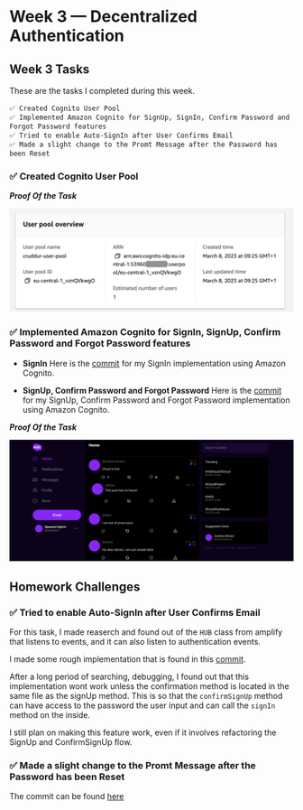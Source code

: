 # Week 3 — Decentralized Authentication

## Week 3 Tasks

These are the tasks I completed during this week.

```
✅ Created Cognito User Pool
✅ Implemented Amazon Cognito for SignUp, SignIn, Confirm Password and Forgot Password features
✅ Tried to enable Auto-SignIn after User Confirms Email
✅ Made a slight change to the Promt Message after the Password has been Reset
```

### ✅ Created Cognito User Pool

***Proof Of the Task***

<img src="screenshots/week3/week3_0.png" width="600">

### ✅ Implemented Amazon Cognito for SignIn, SignUp, Confirm Password and Forgot Password features

- **SignIn**
Here is the [commit](https://github.com/OpeOginni/aws-bootcamp-cruddur-2023/commit/77166a2eac8388254193dc8343896938db6206bb) for my SignIn implementation using Amazon Cognito.

- **SignUp, Confirm Password and Forgot Password**
Here is the [commit](https://github.com/OpeOginni/aws-bootcamp-cruddur-2023/commit/a4232b55ca62130a1a3ed91eee65260ee5e0ccc4) for my SignUp, Confirm Password and Forgot Password implementation using Amazon Cognito.

***Proof Of the Task***

<img src="screenshots/week3/week3_2.png" width="600">

## Homework Challenges

### ✅ Tried to enable Auto-SignIn after User Confirms Email

For this task, I made reaserch and found out of the `HUB` class from amplify that listens to events, and it can also listen to authentication events.

I made some rough implementation that is found in this [commit](https://github.com/OpeOginni/aws-bootcamp-cruddur-2023/commit/ac1f75e1b4aa04f4e34f729ae2772564a925a7ca).

After a long period of searching, debugging, I found out that this implementation wont work unless the confirmation method is located in the same file as the signUp method. This is so that the `confirmSignUp` method can have access to the password the user input and can call the `signIn` method on the inside.

I still plan on making this feature work, even if it involves refactoring the SignUp and ConfirmSignUp flow.

### ✅ Made a slight change to the Promt Message after the Password has been Reset

The commit can be found [here](https://github.com/OpeOginni/aws-bootcamp-cruddur-2023/commit/ac1f75e1b4aa04f4e34f729ae2772564a925a7ca#diff-1fd5e87231653eb3d24b789918f2743c9702c7fea73d01afb8ea19c8c4062543R123)
